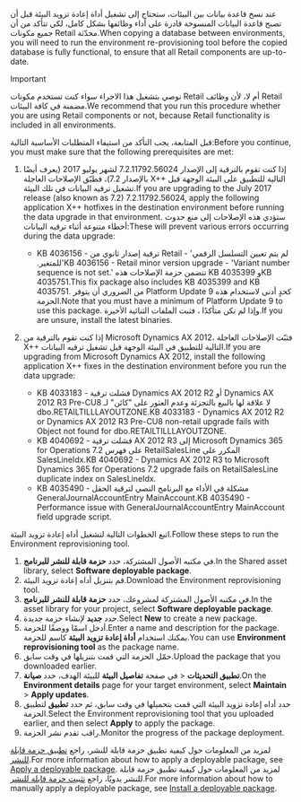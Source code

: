 <span data-ttu-id="7f038-101">عند نسخ قاعدة بيانات بين البيئات، ستحتاج إلى تشغيل أداة إعادة تزويد البيئة قبل أن تصبح قاعدة البيانات المنسوخة قادرة على أداء وظائفها بشكل كامل، لكي تتأكد من أن جميع مكونات Retail محدّثة.</span><span class="sxs-lookup"><span data-stu-id="7f038-101">When copying a database between environments, you will need to run the environment re-provisioning tool before the copied database is fully functional, to ensure that all Retail components are up-to-date.</span></span>

> [!IMPORTANT]
> <span data-ttu-id="7f038-102">نوصي بتشغيل هذا الاجراء سواء كنت تستخدم مكونات Retail أم لا، لأن وظائف Retail مضمنة في كافة البيئات.</span><span class="sxs-lookup"><span data-stu-id="7f038-102">We recommend that you run this procedure whether you are using Retail components or not, because Retail functionality is included in all environments.</span></span> 

<span data-ttu-id="7f038-103">قبل المتابعة، يجب التأكد من استيفاء المتطلبات الأساسية التالية:</span><span class="sxs-lookup"><span data-stu-id="7f038-103">Before you continue, you must make sure that the following prerequisites are met:</span></span>
1. <span data-ttu-id="7f038-104">إذا كنت تقوم بالترقية إلى الإصدار 7.2.11792.56024 لشهر يوليو 2017 (يعرف أيضًا بالإصدار 7.2)، فطبّق الإصلاحات العاجلة X++ التالية للتطبيق على البيئة الوجهة قبل تشغيل ترقيه البيانات في تلك البيئة.</span><span class="sxs-lookup"><span data-stu-id="7f038-104">If you are upgrading to the July 2017 release (also known as 7.2) 7.2.11792.56024, apply the following application X++ hotfixes in the destination environment before running the data upgrade in that environment.</span></span> <span data-ttu-id="7f038-105">ستؤدي هذه الإصلاحات إلى منع حدوث أخطاء متنوعة أثناء ترقيه البيانات:</span><span class="sxs-lookup"><span data-stu-id="7f038-105">These will prevent various errors occurring during the data upgrade:</span></span>

    - <span data-ttu-id="7f038-106">KB 4036156 - ترقية إصدار ثانوي من Retail - '‏‫لم يتم تعيين التسلسل الرقمي للمتغير.‬'</span><span class="sxs-lookup"><span data-stu-id="7f038-106">KB 4036156 - Retail minor version upgrade - 'Variant number sequence is not set.'</span></span> <span data-ttu-id="7f038-107">تتضمن حزمة الإصلاحات هذه KB 4035399 وKB 4035751.</span><span class="sxs-lookup"><span data-stu-id="7f038-107">This fix package also includes KB 4035399 and KB 4035751.</span></span> <span data-ttu-id="7f038-108">من الضروري أن يتوفر Platform Update 9 كحدٍ أدنى لاستخدام هذه الحزمة.</span><span class="sxs-lookup"><span data-stu-id="7f038-108">Note that you must have a minimum of Platform Update 9 to use this package.</span></span> <span data-ttu-id="7f038-109">وإذا لم تكن متأكدًا ، فثبت الملفات الثنائية الأخيرة.</span><span class="sxs-lookup"><span data-stu-id="7f038-109">If you are unsure, install the latest binaries.</span></span>
    
2. <span data-ttu-id="7f038-110">إذا كنت تقوم بالترقية من Microsoft Dynamics AX 2012، فثبّت الإصلاحات العاجلة X++ التالية للتطبيق في البيئة الوجهة قبل تشغيل ترقيه البيانات.</span><span class="sxs-lookup"><span data-stu-id="7f038-110">If you are upgrading from Microsoft Dynamics AX 2012, install the following application X++ fixes in the destination environment before you run the data upgrade:</span></span>
    - <span data-ttu-id="7f038-111">KB 4033183 - فشلت ترقية Dynamics AX 2012 R2 أو Dynamics AX 2012 R3 Pre-CU8 لا علاقة لها بالبيع بالتجزئة وعدم العثور على "كائن" لـ dbo.RETAILTILLLAYOUTZONE.</span><span class="sxs-lookup"><span data-stu-id="7f038-111">KB 4033183 - Dynamics AX 2012 R2 or Dynamics AX 2012 R3 Pre-CU8 non-retail upgrade fails with Object not found for dbo.RETAILTILLLAYOUTZONE.</span></span>
    - <span data-ttu-id="7f038-112">KB 4040692 - فشلت ترقية AX 2012 R3 إلى Microsoft Dynamics 365 for Operations 7.2 على فهرس RetailSalesLine المكرر على SalesLineIdx.</span><span class="sxs-lookup"><span data-stu-id="7f038-112">KB 4040692 - Dynamics AX 2012 R3 to Microsoft Dynamics 365 for Operations 7.2 upgrade fails on RetailSalesLine duplicate index on SalesLineIdx.</span></span>
    - <span data-ttu-id="7f038-113">KB 4035490 - مشكلة في الأداء مع البرنامج النصي لترقية الحقل GeneralJournalAccountEntry MainAccount.</span><span class="sxs-lookup"><span data-stu-id="7f038-113">KB 4035490 - Performance issue with GeneralJournalAccountEntry MainAccount field upgrade script.</span></span>


<span data-ttu-id="7f038-114">اتبع الخطوات التالية لتشغيل أداه إعادة تزويد البيئة.</span><span class="sxs-lookup"><span data-stu-id="7f038-114">Follow these steps to run the Environment reprovisioning tool.</span></span>

1. <span data-ttu-id="7f038-115">في مكتبه الأصول المشتركة، حدد **حزمة قابلة للنشر للبرنامج‬**.</span><span class="sxs-lookup"><span data-stu-id="7f038-115">In the Shared asset library, select **Software deployable package**.</span></span>
2. <span data-ttu-id="7f038-116">قم بتنزيل أداه إعادة تزويد البيئة.</span><span class="sxs-lookup"><span data-stu-id="7f038-116">Download the Environment reprovisioning tool.</span></span>
3. <span data-ttu-id="7f038-117">في مكتبه الأصول المشتركة لمشروعك، حدد **حزمة قابلة للنشر للبرنامج‬**.</span><span class="sxs-lookup"><span data-stu-id="7f038-117">In the asset library for your project, select **Software deployable package**.</span></span>
4. <span data-ttu-id="7f038-118">حدد **جديد** لإنشاء حزمة جديدة.</span><span class="sxs-lookup"><span data-stu-id="7f038-118">Select **New** to create a new package.</span></span>
5. <span data-ttu-id="7f038-119">أدخل اسمًا ووصفًا للحزمة.</span><span class="sxs-lookup"><span data-stu-id="7f038-119">Enter a name and description for the package.</span></span> <span data-ttu-id="7f038-120">يمكنك استخدام **أداة إعادة تزويد البيئة** كاسم للحزمة.</span><span class="sxs-lookup"><span data-stu-id="7f038-120">You can use **Environment reprovisioning tool** as the package name.</span></span>
6. <span data-ttu-id="7f038-121">حمّل الحزمة التي قمت بتنزيلها في وقت سابق.</span><span class="sxs-lookup"><span data-stu-id="7f038-121">Upload the package that you downloaded earlier.</span></span>
7. <span data-ttu-id="7f038-122">في صفحة **تفاصيل البيئة** للبيئة الهدف، حدد **صيانة‏‎‏‎** > **تطبيق التحديثات**.</span><span class="sxs-lookup"><span data-stu-id="7f038-122">On the **Environment details** page for your target environment, select **Maintain** > **Apply updates**.</span></span>
8. <span data-ttu-id="7f038-123">حدد أداه إعادة تزويد البيئة التي قمت بتحميلها في وقت سابق، ثم حدد **تطبيق** لتطبيق الحزمة.</span><span class="sxs-lookup"><span data-stu-id="7f038-123">Select the Environment reprovisioning tool that you uploaded earlier, and then select **Apply** to apply the package.</span></span>
9. <span data-ttu-id="7f038-124">راقب تقدم نشر الحزمة.</span><span class="sxs-lookup"><span data-stu-id="7f038-124">Monitor the progress of the package deployment.</span></span> 

<span data-ttu-id="7f038-125">لمزيد من المعلومات حول كيفية تطبيق حزمة قابلة للنشر، راجع [تطبيق حزمة قابلة للنشر](../deployment/create-apply-deployable-package.md).</span><span class="sxs-lookup"><span data-stu-id="7f038-125">For more information about how to apply a deployable package, see [Apply a deployable package](../deployment/create-apply-deployable-package.md).</span></span> <span data-ttu-id="7f038-126">لمزيد من المعلومات حول كيفية تطبيق حزمة قابلة للنشر يدويًا، راجع [تثبيت حزمة قابلة للنشر](../deployment/install-deployable-package.md).</span><span class="sxs-lookup"><span data-stu-id="7f038-126">For more information about how to manually apply a deployable package, see [Install a deployable package](../deployment/install-deployable-package.md).</span></span>
